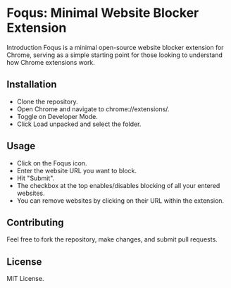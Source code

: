 # Foqus: Minimal Website Blocker Extension
Introduction
Foqus is a minimal open-source website blocker extension for Chrome, serving as a simple starting point for those looking to understand how Chrome extensions work.

## Installation
* Clone the repository.
* Open Chrome and navigate to chrome://extensions/.
* Toggle on Developer Mode.
* Click Load unpacked and select the folder.
  
## Usage
* Click on the Foqus icon.
* Enter the website URL you want to block.
* Hit "Submit".
* The checkbox at the top enables/disables blocking of all your entered websites.
* You can remove websites by clicking on their URL within the extension.

## Contributing
Feel free to fork the repository, make changes, and submit pull requests.

## License
MIT License.
